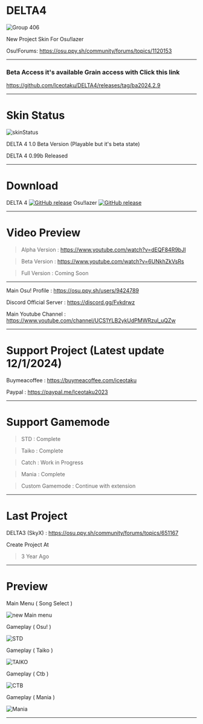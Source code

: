 # DELTA4
![Group 406](https://github.com/user-attachments/assets/852446d0-c954-4cc0-a666-76ed2205c18f)


New Project Skin For Osu!lazer

Osu!Forums: https://osu.ppy.sh/community/forums/topics/1120153

-----------------------------------------------------------------------------------------------------------------

### Beta Access it's available Grain access with Click this link 
https://github.com/Iceotaku/DELTA4/releases/tag/ba2024.2.9

-----------------------------------------------------------------------------------------------------------------

# Skin Status
![skinStatus](https://github.com/user-attachments/assets/7db803d1-ac3f-4422-a41a-c29689adc035)

DELTA 4 1.0 Beta Version (Playable but it's beta state)

DELTA 4 0.99b Released 

-----------------------------------------------------------------------------------------------------------------
# Download

DELTA 4 [![GitHub release](https://img.shields.io/github/release/Iceotaku/DELTA4)](https://github.com/Iceotaku/DELTA4/releases/latest) 
Osu!lazer [![GitHub release](https://img.shields.io/github/release/ppy/osu.svg)](https://github.com/ppy/osu/releases/latest)

-----------------------------------------------------------------------------------------------------------------

# Video Preview
> Alpha Version : https://www.youtube.com/watch?v=dEQF84R9bJI

> Beta Version : https://www.youtube.com/watch?v=6UNkhZkVsRs

> Full Version : Coming Soon

-----------------------------------------------------------------------------------------------------------------

Main Osu! Profile : https://osu.ppy.sh/users/9424789

Discord Official Server : https://discord.gg/Fvkdrwz

Main Youtube Channel : https://www.youtube.com/channel/UCS1YLB2ykUdPMWRzul_uQZw

-----------------------------------------------------------------------------------------------------------------

# Support Project (Latest update 12/1/2024)

Buymeacoffee : https://buymeacoffee.com/iceotaku

Paypal : https://paypal.me/Iceotaku2023

-----------------------------------------------------------------------------------------------------------------

# Support Gamemode

> STD : Complete

> Taiko : Complete

> Catch : Work in Progress

> Mania : Complete

> Custom Gamemode : Continue with extension

-----------------------------------------------------------------------------------------------------------------
# Last Project

DELTA3 (SkyX) : https://osu.ppy.sh/community/forums/topics/651167

Create Project At
> 3 Year Ago

-----------------------------------------------------------------------------------------------------------------

# Preview

Main Menu ( Song Select )

![new Main menu](https://github.com/user-attachments/assets/899e2ede-0ece-4726-8d08-304989473e98)

Gameplay ( Osu! )

![STD](https://github.com/user-attachments/assets/f0a89b46-6f66-4ba0-a22f-d6bc7814091c)


Gameplay ( Taiko )

![TAIKO](https://github.com/user-attachments/assets/8033bd79-44eb-4de1-b7b8-d26b3d639429)


Gameplay ( Ctb )

![CTB](https://github.com/user-attachments/assets/f5718cf6-c7e8-43a3-9d75-35a1b2b3b7af)

Gameplay ( Mania )

![Mania](https://github.com/user-attachments/assets/b4f7c75c-b347-4f7f-b0ed-572045259270)


-----------------------------------------------------------------------------------------------------------------
